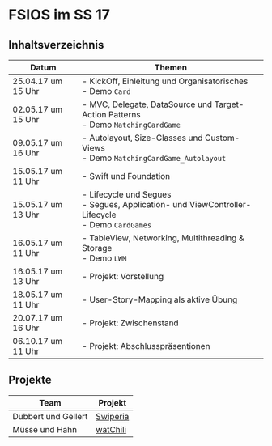 # FSIOS im SS 17

## Inhaltsverzeichnis
| Datum  | Themen |
| ------------- | ------------- |
| 25.04.17 um 15 Uhr  | - KickOff, Einleitung und Organisatorisches <br /> - Demo `Card` |
| 02.05.17 um 15 Uhr | - MVC, Delegate, DataSource und Target-Action Patterns <br /> - Demo `MatchingCardGame` |
| 09.05.17 um 16 Uhr | - Autolayout, Size-Classes und Custom-Views <br /> - Demo `MatchingCardGame_Autolayout` |
| 15.05.17 um 11 Uhr | - Swift und Foundation |
| 15.05.17 um 13 Uhr | - Lifecycle und Segues <br /> - Segues, Application- und ViewController-Lifecycle <br /> - Demo `CardGames` |
| 16.05.17 um 11 Uhr | - TableView, Networking, Multithreading & Storage <br /> - Demo `LWM` |
| 16.05.17 um 13 Uhr | - Projekt: Vorstellung |
| 18.05.17 um 11 Uhr | - User-Story-Mapping als aktive Übung |
| 20.07.17 um 16 Uhr | - Projekt: Zwischenstand |
| 06.10.17 um 11 Uhr | - Projekt: Abschlusspräsentionen |

## Projekte
| Team | Projekt |
| ------------- | ------------- |
| Dubbert und Gellert | [Swiperia](https://github.com/ddubbert/FSIOS/tree/master/swiperia) |
| Müsse und Hahn | [watChili](https://github.com/christianh92/FSIOS/tree/master/watChili) |

